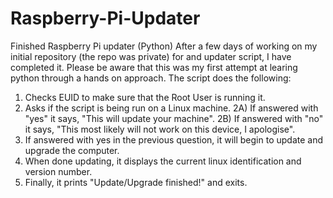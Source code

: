 # Raspberry-Pi-Updater
Finished Raspberry Pi updater (Python)
After a few days of working on my initial repository (the repo was private) for and updater script, I have completed it. Please be aware that this was my first attempt at learing python through a hands on approach. The script does the following:

1) Checks EUID to make sure that the Root User is running it.
2) Asks if the script is being run on a Linux machine.
  2A) If answered with "yes" it says, "This will update your machine".
  2B) If answered with "no" it says, "This most likely will not work on this device, I apologise".
3) If answered with yes in the previous question, it will begin to update and upgrade the computer.
4) When done updating, it displays the current linux identification and version number.
5) Finally, it prints "Update/Upgrade finished!" and exits.
